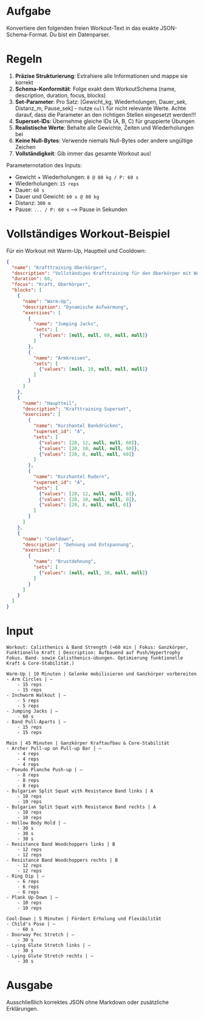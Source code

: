 # Aufgabe
Konvertiere den folgenden freien Workout-Text in das exakte JSON-Schema-Format. Du bist ein Datenparser.

# Regeln
1. **Präzise Strukturierung**: Extrahiere alle Informationen und mappe sie korrekt
2. **Schema-Konformität**: Folge exakt dem WorkoutSchema (name, description, duration, focus, blocks)
3. **Set-Parameter**: Pro Satz: [Gewicht_kg, Wiederholungen, Dauer_sek, Distanz_m, Pause_sek] - nutze `null` für nicht relevante Werte. Achte darauf, dass die Parameter an den richtigen Stellen eingesetzt werden!!!
4. **Superset-IDs**: Übernehme gleiche IDs (A, B, C) für gruppierte Übungen
5. **Realistische Werte**: Behalte alle Gewichte, Zeiten und Wiederholungen bei
6. **Keine Null-Bytes**: Verwende niemals Null-Bytes oder andere ungültige Zeichen
7. **Vollständigkeit**: Gib immer das gesamte Workout aus!

Parameternotation des Inputs:
- Gewicht + Wiederholungen: `8 @ 80 kg / P: 60 s`
- Wiederholungen: `15 reps`
- Dauer: `60 s`
- Dauer und Gewicht: `60 s @ 80 kg`
- Distanz: `300 m`
- Pause: `... / P: 60 s` --> Pause in Sekunden


# Vollständiges Workout-Beispiel
Für ein Workout mit Warm-Up, Hauptteil und Cooldown:
```json
{
  "name": "Krafttraining Oberkörper",
  "description": "Vollständiges Krafttraining für den Oberkörper mit Warm-Up und Cooldown",
  "duration": 60,
  "focus": "Kraft, Oberkörper",
  "blocks": [
    {
      "name": "Warm-Up",
      "description": "Dynamische Aufwärmung",
      "exercises": [
        {
          "name": "Jumping Jacks",
          "sets": [
            {"values": [null, null, 60, null, null]}
          ]
        },
        {
          "name": "Armkreisen",
          "sets": [
            {"values": [null, 10, null, null, null]}
          ]
        }
      ]
    },
    {
      "name": "Hauptteil",
      "description": "Krafttraining Superset",
      "exercises": [
        {
          "name": "Kurzhantel Bankdrücken",
          "superset_id": "A",
          "sets": [
            {"values": [20, 12, null, null, 60]},
            {"values": [20, 10, null, null, 60]},
            {"values": [20, 8, null, null, 60]}
          ]
        },
        {
          "name": "Kurzhantel Rudern",
          "superset_id": "A",
          "sets": [
            {"values": [20, 12, null, null, 0]},
            {"values": [20, 10, null, null, 0]},
            {"values": [20, 8, null, null, 0]}
          ]
        }
      ]
    },
    {
      "name": "Cooldown",
      "description": "Dehnung und Entspannung",
      "exercises": [
        {
          "name": "Brustdehnung",
          "sets": [
            {"values": [null, null, 30, null, null]}
          ]
        }
      ]
    }
  ]
}
```

# Input
```
Workout: Calisthenics & Band Strength (≈60 min | Fokus: Ganzkörper, Funktionelle Kraft | Description: Aufbauend auf Push/Hypertrophy Fokus. Band- sowie Calisthenics-übungen. Optimierung funktionelle Kraft & Core-Stabilität.)

Warm-Up | 10 Minuten | Gelenke mobilisieren und Ganzkörper vorbereiten
- Arm Circles | –
    - 15 reps
    - 15 reps
- Inchworm Walkout | –
    - 5 reps
    - 5 reps
- Jumping Jacks | –
    - 60 s
- Band Pull-Aparts | –
    - 15 reps
    - 15 reps

Main | 45 Minuten | Ganzkörper Kraftaufbau & Core-Stabilität
- Archer Pull-up on Pull-up Bar | –
    - 4 reps
    - 4 reps
    - 4 reps
- Pseudo Planche Push-up | –
    - 8 reps
    - 8 reps
    - 8 reps
- Bulgarian Split Squat with Resistance Band links | A
    - 10 reps
    - 10 reps
- Bulgarian Split Squat with Resistance Band rechts | A
    - 10 reps
    - 10 reps
- Hollow Body Hold | –
    - 30 s
    - 30 s
    - 30 s
- Resistance Band Woodchoppers links | B
    - 12 reps
    - 12 reps
- Resistance Band Woodchoppers rechts | B
    - 12 reps
    - 12 reps
- Ring Dip | –
    - 6 reps
    - 6 reps
    - 6 reps
- Plank Up-Down | –
    - 10 reps
    - 10 reps

Cool-Down | 5 Minuten | Fördert Erholung und Flexibilität
- Child's Pose | –
    - 60 s
- Doorway Pec Stretch | –
    - 30 s
- Lying Glute Stretch links | –
    - 30 s
- Lying Glute Stretch rechts | –
    - 30 s
```

# Ausgabe
Ausschließlich korrektes JSON ohne Markdown oder zusätzliche Erklärungen. 